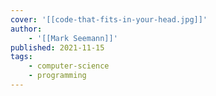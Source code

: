 ```yaml
---
cover: '[[code-that-fits-in-your-head.jpg]]'
author:
    - '[[Mark Seemann]]'
published: 2021-11-15
tags:
    - computer-science
    - programming
---
```

